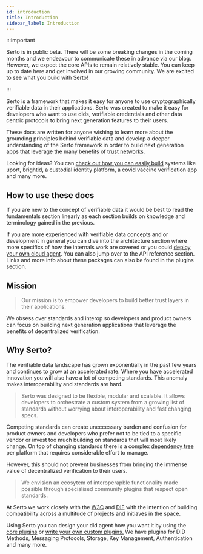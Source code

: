 ```yaml
---
id: introduction
title: Introduction
sidebar_label: Introduction
---
```


:::important

Serto is in public beta. There will be some breaking changes in the coming months and we endeavour to communicate these in advance via our blog. However, we expect the core APIs to remain relatively stable. You can keep up to date here and get involved in our growing community. We are excited to see what you build with Serto!

:::

Serto is a framework that makes it easy for anyone to use cryptographically verifiable data in their applications. Serto was created to make it easy for developers who want to use dids, verifiable credentials and other data centric protocols to bring next generation features to their users.

These docs are written for anyone wishing to learn more about the grounding principles behind verifiable data and develop a deeper understanding of the Serto framework in order to build next generation apps that leverage the many benefits of [trust networks](/docs/).

Looking for ideas? You can [check out how you can easily build](/docs/) systems like uport, brightid, a custodial identity platform, a covid vaccine verification app and many more.

## How to use these docs

If you are new to the concept of verifiable data it would be best to read the fundamentals section linearly as each section builds on knowledge and terminology gained in the previous.

If you are more experienced with verifiable data concepts and or development in general you can dive into the architecture section where more specifics of how the internals work are covered or you could [deploy your own cloud agent](/docs/agent/cloud_agent). You can also jump over to the API reference section. Links and more info about these packages can also be found in the plugins section.

## Mission

> Our mission is to empower developers to build better trust layers in their applications.

We obsess over standards and interop so developers and product owners can focus on building next generation applications that leverage the benefits of decentralized verification.

## Why Serto?

The verifiable data landscape has grown exponentially in the past few years and continues to grow at an accelerated rate. Where you have accelerated innovation you will also have a lot of competing standards. This anomaly makes interoperability and standards are hard.

> Serto was designed to be flexible, modular and scalable. It allows developers to orchestrate a custom system from a growing list of standards without worrying about interoperability and fast changing specs.

Competing standards can create uneccessary burden and confusion for product owners and developers who prefer not to be tied to a specific vendor or invest too much building on standards that will most likely change. On top of changing standards there is a complex [dependency tree](/docs/advanced/data_flow) per platform that requires considerable effort to manage.

However, this should not prevent businesses from bringing the immense value of decentralized verification to their users.

> We envision an ecosytem of interoperapble functionality made possible through specialised community plugins that respect open standards.

At Serto we work closely with the [W3C](https://www.w3.org/) and [DIF](https://identity.foundation/) with the intention of building compatibility across a multitude of projects and initiaves in the space.

Using Serto you can design your did agent how you want it by using the [core plugins](/docs/agent/plugins) or [write your own custom plugins.](/docs/guides/create_plugin) We have plugins for DID Methods, Messaging Protocols, Storage, Key Management, Authentication and many more.

